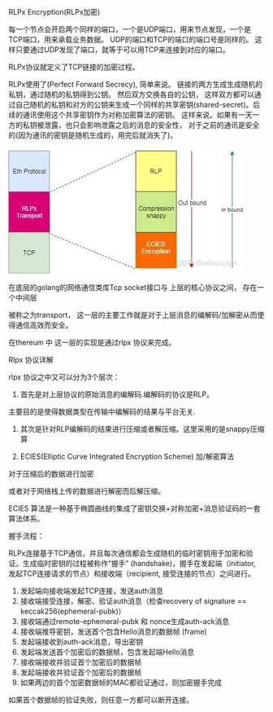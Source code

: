RLPx Encryption\(RLPx加密\)

每一个节点会开启两个同样的端口，一个是UDP端口，用来节点发现，一个是TCP端口，用来承载业务数据。 UDP的端口和TCP的端口的端口号是同样的。 这样只要通过UDP发现了端口，就等于可以用TCP来连接到对应的端口。

RLPx协议就定义了TCP链接的加密过程。

RLPx使用了\(Perfect Forward Secrecy\), 简单来说。 链接的两方生成生成随机的私钥，通过随机的私钥得到公钥。 然后双方交换各自的公钥， 这样双方都可以通过自己随机的私钥和对方的公钥来生成一个同样的共享密钥\(shared-secret\)。后续的通讯使用这个共享密钥作为对称加密算法的密钥。 这样来说。如果有一天一方的私钥被泄露，也只会影响泄露之后的消息的安全性， 对于之前的通讯是安全的\(因为通讯的密钥是随机生成的，用完后就消失了\)。

![](/assets/ethereum-p2pnet-rlpx.png)

在底层的golang的网络通信类库Tcp socket接口与 上层的核心协议之间， 存在一个中间层

被称之为transport， 这一层的主要工作就是对于上层消息的编解码/加解密从而使得通信高效而安全。

在thereum 中 这一层的实现是通过rlpx 协议来完成。

Rlpx 协议详解

rlpx 协议之中又可以分为3个层次：

1. 首先是对上层协议的原始消息的编解码.编解码的协议是RLP。

主要目的是使得数据类型在传输中编解码的结果与平台无关.

1. 其次是针对RLP编解码的结果进行压缩或者解压缩。这里采用的是snappy压缩算

2. ECIES\(Elliptic Curve Integrated Encryption Scheme\) 加/解密算法

对于压缩后的数据进行加密

或者对于网络栈上传的数据进行解密而后解压缩。

ECIES 算法是一种基于椭圆曲线的集成了密钥交换+对称加密+消息验证码的一套算法体系。

握手流程：

RLPx连接基于TCP通信，并且每次通信都会生成随机的临时密钥用于加密和验证。生成临时密钥的过程被称作“握手” \(handshake\)，握手在发起端（initiator, 发起TCP连接请求的节点）和接收端（recipient, 接受连接的节点）之间进行。



1. 发起端向接收端发起TCP连接，发送auth消息
2. 接收端接受连接，解密、验证auth消息（检查recovery of signature == keccak256\(ephemeral-pubk\)）
3. 接收端通过remote-ephemeral-pubk 和 nonce生成auth-ack消息
4. 接收端推导密钥，发送首个包含Hello消息的数据帧 \(frame\)
5. 发起端接收到auth-ack消息，导出密钥
6. 发起端发送首个加密后的数据帧，包含发起端Hello消息
7. 接收端接收并验证首个加密后的数据帧
8. 发起端接收并验证首个加密后的数据帧
9. 如果两边的首个加密数据帧的MAC都验证通过，则加密握手完成

如果首个数据帧的验证失败，则任意一方都可以断开连接。



